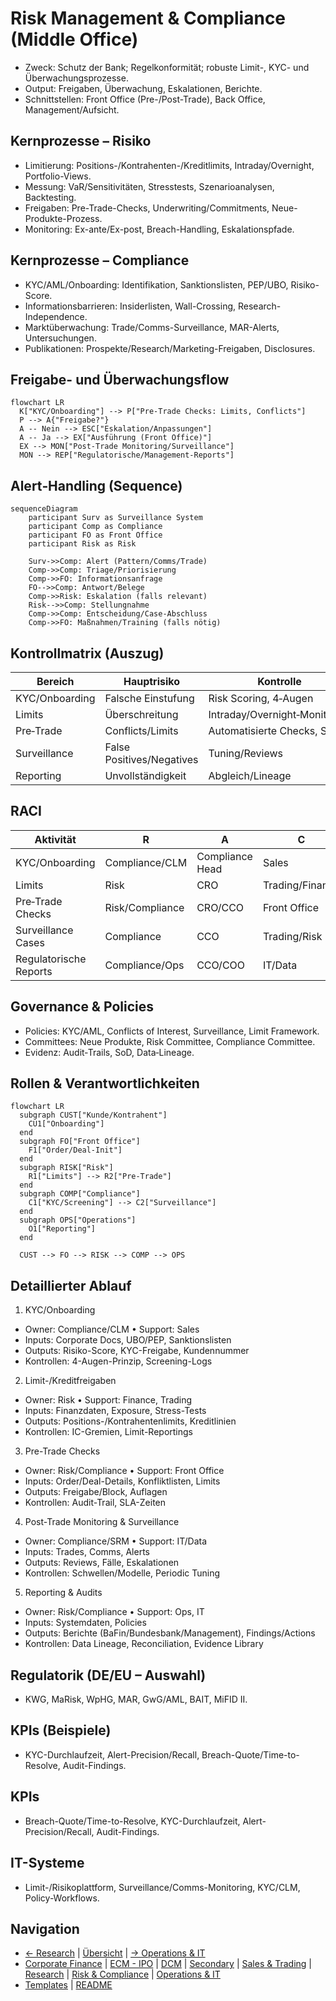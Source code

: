 # Risk Management & Compliance (Middle Office)

- Zweck: Schutz der Bank; Regelkonformität; robuste Limit-, KYC- und Überwachungsprozesse.
- Output: Freigaben, Überwachung, Eskalationen, Berichte.
- Schnittstellen: Front Office (Pre-/Post-Trade), Back Office, Management/Aufsicht.

## Kernprozesse – Risiko

- Limitierung: Positions-/Kontrahenten-/Kreditlimits, Intraday/Overnight, Portfolio-Views.
- Messung: VaR/Sensitivitäten, Stresstests, Szenarioanalysen, Backtesting.
- Freigaben: Pre-Trade-Checks, Underwriting/Commitments, Neue-Produkte-Prozess.
- Monitoring: Ex-ante/Ex-post, Breach-Handling, Eskalationspfade.

## Kernprozesse – Compliance

- KYC/AML/Onboarding: Identifikation, Sanktionslisten, PEP/UBO, Risiko-Score.
- Informationsbarrieren: Insiderlisten, Wall-Crossing, Research-Independence.
- Marktüberwachung: Trade/Comms-Surveillance, MAR-Alerts, Untersuchungen.
- Publikationen: Prospekte/Research/Marketing-Freigaben, Disclosures.

## Freigabe- und Überwachungsflow

```mermaid
flowchart LR
  K["KYC/Onboarding"] --> P["Pre-Trade Checks: Limits, Conflicts"]
  P --> A{"Freigabe?"}
  A -- Nein --> ESC["Eskalation/Anpassungen"]
  A -- Ja --> EX["Ausführung (Front Office)"]
  EX --> MON["Post-Trade Monitoring/Surveillance"]
  MON --> REP["Regulatorische/Management-Reports"]
```

## Alert‑Handling (Sequence)

```mermaid
sequenceDiagram
    participant Surv as Surveillance System
    participant Comp as Compliance
    participant FO as Front Office
    participant Risk as Risk

    Surv->>Comp: Alert (Pattern/Comms/Trade)
    Comp->>Comp: Triage/Priorisierung
    Comp->>FO: Informationsanfrage
    FO-->>Comp: Antwort/Belege
    Comp->>Risk: Eskalation (falls relevant)
    Risk-->>Comp: Stellungnahme
    Comp->>Comp: Entscheidung/Case‑Abschluss
    Comp->>FO: Maßnahmen/Training (falls nötig)
```

## Kontrollmatrix (Auszug)

| Bereich | Hauptrisiko | Kontrolle | Nachweis |
|---|---|---|---|
| KYC/Onboarding | Falsche Einstufung | Risk Scoring, 4‑Augen | KYC‑Dossier |
| Limits | Überschreitung | Intraday/Overnight‑Monitoring | Limit‑Reports |
| Pre‑Trade | Conflicts/Limits | Automatisierte Checks, SoD | Audit‑Trail |
| Surveillance | False Positives/Negatives | Tuning/Reviews | Tuning‑Protokolle |
| Reporting | Unvollständigkeit | Abgleich/Lineage | Reconciliation |

## RACI

| Aktivität | R | A | C | I |
|---|---|---|---|---|
| KYC/Onboarding | Compliance/CLM | Compliance Head | Sales | Management |
| Limits | Risk | CRO | Trading/Finance | Management |
| Pre‑Trade Checks | Risk/Compliance | CRO/CCO | Front Office | Management |
| Surveillance Cases | Compliance | CCO | Trading/Risk | Management |
| Regulatorische Reports | Compliance/Ops | CCO/COO | IT/Data | Aufsicht/Management |

## Governance & Policies

- Policies: KYC/AML, Conflicts of Interest, Surveillance, Limit Framework.
- Committees: Neue Produkte, Risk Committee, Compliance Committee.
- Evidenz: Audit‑Trails, SoD, Data‑Lineage.
## Rollen & Verantwortlichkeiten

```mermaid
flowchart LR
  subgraph CUST["Kunde/Kontrahent"]
    CU1["Onboarding"]
  end
  subgraph FO["Front Office"]
    F1["Order/Deal-Init"]
  end
  subgraph RISK["Risk"]
    R1["Limits"] --> R2["Pre-Trade"]
  end
  subgraph COMP["Compliance"]
    C1["KYC/Screening"] --> C2["Surveillance"]
  end
  subgraph OPS["Operations"]
    O1["Reporting"]
  end

  CUST --> FO --> RISK --> COMP --> OPS
```

## Detaillierter Ablauf

1) KYC/Onboarding
- Owner: Compliance/CLM • Support: Sales
- Inputs: Corporate Docs, UBO/PEP, Sanktionslisten
- Outputs: Risiko-Score, KYC-Freigabe, Kundennummer
- Kontrollen: 4-Augen-Prinzip, Screening-Logs

2) Limit-/Kreditfreigaben
- Owner: Risk • Support: Finance, Trading
- Inputs: Finanzdaten, Exposure, Stress-Tests
- Outputs: Positions-/Kontrahentenlimits, Kreditlinien
- Kontrollen: IC-Gremien, Limit-Reportings

3) Pre-Trade Checks
- Owner: Risk/Compliance • Support: Front Office
- Inputs: Order/Deal-Details, Konfliktlisten, Limits
- Outputs: Freigabe/Block, Auflagen
- Kontrollen: Audit-Trail, SLA-Zeiten

4) Post-Trade Monitoring & Surveillance
- Owner: Compliance/SRM • Support: IT/Data
- Inputs: Trades, Comms, Alerts
- Outputs: Reviews, Fälle, Eskalationen
- Kontrollen: Schwellen/Modelle, Periodic Tuning

5) Reporting & Audits
- Owner: Risk/Compliance • Support: Ops, IT
- Inputs: Systemdaten, Policies
- Outputs: Berichte (BaFin/Bundesbank/Management), Findings/Actions
- Kontrollen: Data Lineage, Reconciliation, Evidence Library

## Regulatorik (DE/EU – Auswahl)
- KWG, MaRisk, WpHG, MAR, GwG/AML, BAIT, MiFID II.

## KPIs (Beispiele)
- KYC-Durchlaufzeit, Alert-Precision/Recall, Breach-Quote/Time-to-Resolve, Audit-Findings.

## KPIs

- Breach-Quote/Time-to-Resolve, KYC-Durchlaufzeit, Alert-Precision/Recall, Audit-Findings.

## IT-Systeme

- Limit-/Risikoplattform, Surveil­lance/Comms-Monitoring, KYC/CLM, Policy-Workflows.

## Navigation

- [← Research](06_Research.md) | [Übersicht](Kernprozesse_Investmentbank_Mittelstand.md) | [→ Operations & IT](08_Operations_IT.md)
- [Corporate Finance](01_Corporate_Finance_MA_Finanzierung.md) | [ECM - IPO](02_ECM_IPO.md) | [DCM](03_DCM_Anleiheemission.md) | [Secondary](04_ECM_Kapitalerhoehung_Secondary.md) | [Sales & Trading](05_Sales_Trading_Designated_Sponsoring.md) | [Research](06_Research.md) | [Risk & Compliance](07_Risk_Compliance.md) | [Operations & IT](08_Operations_IT.md)
- [Templates](templates/) | [README](README.md)
